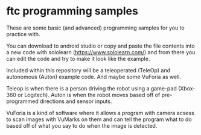 # ftc programming samples
These are some basic (and advanced) programming samples for you to practice with.

You can download to android studio or copy and paste the file contents into a new code with sololearn (https://www.sololearn.com/) and from there you can edit the code and try to make it look like the example. 

Included within this repository will be a teleoperated (TeleOp) and autonomous (Auton) example code. And maybe some VuForia as well. 

Teleop is when there is a person driving the robot using a game-pad (Xbox-360 or Logitech). Auton is when the robot moves based off of pre-programmed directions and sensor inputs. 

VuForia is a kind of software where it allows a program with camera acsess to scan images with VuMarks on them and can tell the program what to do based off of what you say to do when the image is detected. 
